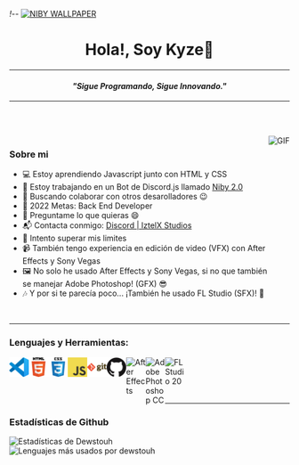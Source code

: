  *!*-- [![NIBY WALLPAPER](https://i.imgur.com/9Bk43XP.png)](https://www.youtube.com/channel/UCFEt74PJAXUKBBWyVFZaCrw) 
<p>
  <h1 align="center"><b>Hola!, Soy Kyze👋</b></h1>
</p>

***

<p>
  <h4 align="center"><b><i>"Sigue Programando, Sigue Innovando."</i></b></h4>
</p>

***


<p align="center">
<br>
</p>

<br>

<img align="right" height="270px" alt="GIF" src="https://i.imgur.com/KdZeoNg.png" />

### Sobre mi
- 💻 Estoy aprendiendo Javascript junto con HTML y CSS
- 🔭 Estoy trabajando en un Bot de Discord.js llamado [Niby 2.0](https://dewstouh.github.io/niby)
- 👯 Buscando colaborar con otros desarolladores :wink:
- 🥅 2022 Metas: Back End Developer
- 💬 Preguntame lo que quieras :smile:
- 📬 Contacta conmigo: [Discord | IztelX Studios](https://discord.gg/MBPsvcphGf)
- 🧗 Intento superar mis limites
- 📹 También tengo experiencia en edición de video (VFX) con After Effects y Sony Vegas
- 🖼 No solo he usado After Effects y Sony Vegas, si no que también se manejar Adobe Photoshop! (GFX) 😎
- 🎶 Y por si te parecía poco... ¡También he usado FL Studio (SFX)! 🤣

<br>

***

### Lenguajes y Herramientas: 

<img align="left" alt="Visual Studio Code" width="35px" src="https://raw.githubusercontent.com/github/explore/80688e429a7d4ef2fca1e82350fe8e3517d3494d/topics/visual-studio-code/visual-studio-code.png" />
<img align="left" alt="HTML5" width="35px" src="https://raw.githubusercontent.com/github/explore/80688e429a7d4ef2fca1e82350fe8e3517d3494d/topics/html/html.png" />
<img align="left" alt="CSS3" width="35px" src="https://raw.githubusercontent.com/github/explore/80688e429a7d4ef2fca1e82350fe8e3517d3494d/topics/css/css.png" />
<img align="left" alt="JavaScript" width="35px" src="https://raw.githubusercontent.com/github/explore/80688e429a7d4ef2fca1e82350fe8e3517d3494d/topics/javascript/javascript.png" />
<!-- <img align="left" alt="React" width="26px" src="https://raw.githubusercontent.com/github/explore/80688e429a7d4ef2fca1e82350fe8e3517d3494d/topics/react/react.png" />
<img align="left" alt="Node.js" width="26px" src="https://raw.githubusercontent.com/github/explore/80688e429a7d4ef2fca1e82350fe8e3517d3494d/topics/nodejs/nodejs.png" />
<img align="left" alt="SQL" width="35px" src="https://raw.githubusercontent.com/github/explore/80688e429a7d4ef2fca1e82350fe8e3517d3494d/topics/sql/sql.png" />
<img align="left" alt="MySQL" width="35px" src="https://raw.githubusercontent.com/github/explore/80688e429a7d4ef2fca1e82350fe8e3517d3494d/topics/mysql/mysql.png" />
<!--<img align="left" alt="MongoDB" width="26px" src="https://raw.githubusercontent.com/github/explore/80688e429a7d4ef2fca1e82350fe8e3517d3494d/topics/mongodb/mongodb.png" />-->
<img align="left" alt="Git" width="35px" src="https://raw.githubusercontent.com/github/explore/80688e429a7d4ef2fca1e82350fe8e3517d3494d/topics/git/git.png" />
<img align="left" alt="GitHub" width="35px" src="https://raw.githubusercontent.com/github/explore/78df643247d429f6cc873026c0622819ad797942/topics/github/github.png" />
<img align="left" alt="After Effects" width="35px" src="https://user-images.githubusercontent.com/53043542/151185719-b4c4adf8-a6d9-445c-b1b6-a8a5ce1e3322.png" />
<img align="left" alt="Adobe Photoshop CC" width="35px" src="https://user-images.githubusercontent.com/53043542/151185770-748957dd-19af-495e-9185-a966698db64d.png" />
<img align="left" alt="FL Studio 20" width="35px" src="https://static.wikia.nocookie.net/softwareprogramas-y-aplicaciones/images/0/0b/Flstudio.png/revision/latest?cb=20160301021919&path-prefix=es" />
<br>
<br>
<br>
<br>

***

### Estadísticas de Github

<img align="left" src="https://github-readme-stats.vercel.app/api?username=dewstouh&&show_icons=true&include_all_commits=true&title_color=fff&icon_color=79ff97&text_color=efefef&bg_color=24292e" alt="Estadísticas de Dewstouh" width="60%">
  
<img src="https://github-readme-stats.vercel.app/api/top-langs/?username=dewstouh&show_icons=true&hide_border=true&theme=radical" width="37%" alt="Lenguajes más usados por dewstouh">
